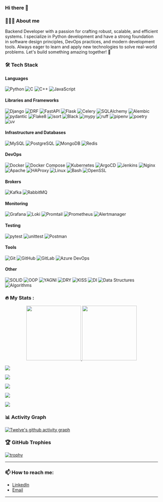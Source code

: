 ### Hi there 👋

### 👨🏻‍💻 About me

Backend Developer with a passion for crafting robust, scalable, and efficient systems. I specialize in Python development and have a strong foundation in software design principles, DevOps practices, and modern development tools. Always eager to learn and apply new technologies to solve real-world problems. Let's build something amazing together! 🚀

### 🛠 Tech Stack

#### Languages
  ![Python](https://img.shields.io/badge/-Python-333333?style=flat&logo=python)
  ![C](https://img.shields.io/badge/-C-333333?style=flat&logo=c&logoColor=white)
  ![C++](https://img.shields.io/badge/-C++-333333?style=flat&logo=c%2B%2B&logoColor=white)
  ![JavaScript](https://img.shields.io/badge/-JavaScript-333333?style=flat&logo=javascript)

#### Libraries and Frameworks
  ![Django](https://img.shields.io/badge/-Django-333333?style=flat&logo=django&logoColor=white)
  ![DRF](https://img.shields.io/badge/-DRF-333333?style=flat&logo=django&logoColor=white)
  ![FastAPI](https://img.shields.io/badge/-FastAPI-333333?style=flat&logo=fastapi&logoColor=white)
  ![Flask](https://img.shields.io/badge/-Flask-333333?style=flat&logo=flask&logoColor=white)
  ![Celery](https://img.shields.io/badge/-Celery-333333?style=flat&logo=celery&logoColor=white)
  ![SQLAlchemy](https://img.shields.io/badge/-SQLAlchemy-333333?style=flat&logo=sqlalchemy&logoColor=white)
  ![Alembic](https://img.shields.io/badge/-Alembic-333333?style=flat&logo=alembic&logoColor=white)
  ![pydantic](https://img.shields.io/badge/-pydantic-333333?style=flat&logo=pydantic&logoColor=white)
  ![Flake8](https://img.shields.io/badge/-Flake8-333333?style=flat&logo=flake8&logoColor=white)
  ![isort](https://img.shields.io/badge/-isort-333333?style=flat&logo=isort&logoColor=white)
  ![Black](https://img.shields.io/badge/-Black-333333?style=flat&logo=black&logoColor=white)
  ![mypy](https://img.shields.io/badge/-mypy-333333?style=flat&logo=mypy&logoColor=white)
  ![ruff](https://img.shields.io/badge/-ruff-333333?style=flat&logo=ruff&logoColor=white)
  ![pipenv](https://img.shields.io/badge/-pipenv-333333?style=flat&logo=pipenv&logoColor=white)
  ![poetry](https://img.shields.io/badge/-poetry-333333?style=flat&logo=poetry&logoColor=white)
  ![uv](https://img.shields.io/badge/-uv-333333?style=flat&logo=uv&logoColor=white)

#### Infrastructure and Databases
  ![MySQL](https://img.shields.io/badge/-MySQL-333333?style=flat&logo=mysql)
  ![PostgreSQL](https://img.shields.io/badge/-PostgreSQL-333333?style=flat&logo=postgresql)
  ![MongoDB](https://img.shields.io/badge/-MongoDB-333333?style=flat&logo=mongodb)
  ![Redis](https://img.shields.io/badge/-Redis-333333?style=flat&logo=redis)

#### DevOps
  ![Docker](https://img.shields.io/badge/-Docker-333333?style=flat&logo=docker)
  ![Docker Compose](https://img.shields.io/badge/-Docker_Compose-333333?style=flat&logo=docker)
  ![Kubernetes](https://img.shields.io/badge/-Kubernetes-333333?style=flat&logo=kubernetes)
  ![ArgoCD](https://img.shields.io/badge/-ArgoCD-333333?style=flat&logo=argo)
  ![Jenkins](https://img.shields.io/badge/-Jenkins-333333?style=flat&logo=jenkins)
  ![Nginx](https://img.shields.io/badge/-Nginx-333333?style=flat&logo=nginx)
  ![Apache](https://img.shields.io/badge/-Apache-333333?style=flat&logo=apache)
  ![HAProxy](https://img.shields.io/badge/-HAProxy-333333?style=flat&logo=haproxy)
  ![Linux](https://img.shields.io/badge/-Linux-333333?style=flat&logo=linux)
  ![Bash](https://img.shields.io/badge/-Bash-333333?style=flat&logo=gnu-bash)
  ![OpenSSL](https://img.shields.io/badge/-OpenSSL-333333?style=flat&logo=openssl)

#### Brokers
  ![Kafka](https://img.shields.io/badge/-Kafka-333333?style=flat&logo=apache-kafka)
  ![RabbitMQ](https://img.shields.io/badge/-RabbitMQ-333333?style=flat&logo=rabbitmq)

#### Monitoring
  ![Grafana](https://img.shields.io/badge/-Grafana-333333?style=flat&logo=grafana)
  ![Loki](https://img.shields.io/badge/-Loki-333333?style=flat&logo=grafana)
  ![Promtail](https://img.shields.io/badge/-Promtail-333333?style=flat&logo=grafana)
  ![Prometheus](https://img.shields.io/badge/-Prometheus-333333?style=flat&logo=prometheus)
  ![Alertmanager](https://img.shields.io/badge/-Alertmanager-333333?style=flat&logo=prometheus)

#### Testing
  ![pytest](https://img.shields.io/badge/-pytest-333333?style=flat&logo=pytest&logoColor=white)
  ![unittest](https://img.shields.io/badge/-unittest-333333?style=flat&logo=python&logoColor=white)
  ![Postman](https://img.shields.io/badge/-Postman-333333?style=flat&logo=postman)

#### Tools
  ![Git](https://img.shields.io/badge/-Git-333333?style=flat&logo=git)
  ![GitHub](https://img.shields.io/badge/-GitHub-333333?style=flat&logo=github)
  ![GitLab](https://img.shields.io/badge/-GitLab-333333?style=flat&logo=gitlab)
  ![Azure DevOps](https://img.shields.io/badge/-Azure_DevOps-333333?style=flat&logo=azure-devops)

#### Other
  ![SOLID](https://img.shields.io/badge/-SOLID-333333?style=flat&logo=solid)
  ![OOP](https://img.shields.io/badge/-OOP-333333?style=flat&logo=python)
  ![YAGNI](https://img.shields.io/badge/-YAGNI-333333?style=flat&logo=python)
  ![DRY](https://img.shields.io/badge/-DRY-333333?style=flat&logo=python)
  ![KISS](https://img.shields.io/badge/-KISS-333333?style=flat&logo=python)
  ![DI](https://img.shields.io/badge/-DI-333333?style=flat&logo=python)
  ![Data Structures](https://img.shields.io/badge/-Data_Structures-333333?style=flat&logo=ds)
  ![Algorithms](https://img.shields.io/badge/-Algorithms-333333?style=flat&logo=algorithms)

### :fire: My Stats :

<div align="center">
  <a href="https://github.com/Twelve-cloud">
    <img height="180em" src="https://github-readme-stats.vercel.app/api?username=Twelve-cloud&show_icons=true&theme=dark&include_all_commits=true&count_private=true"/>
    <img height="180em" src="https://github-readme-stats.vercel.app/api/top-langs/?username=Twelve-cloud&layout=compact&langs_count=7&theme=dark"/>
  </a>
</div>

![](https://github-profile-summary-cards.vercel.app/api/cards/profile-details?username=Twelve-cloud&theme=solarized_dark)

![](https://github-profile-summary-cards.vercel.app/api/cards/most-commit-language?username=Twelve-cloud&theme=solarized_dark)

![](https://github-profile-summary-cards.vercel.app/api/cards/repos-per-language?username=Twelve-cloud&theme=solarized_dark)

![](https://github-profile-summary-cards.vercel.app/api/cards/stats?username=Twelve-cloud&theme=solarized_dark)

![](https://github-profile-summary-cards.vercel.app/api/cards/productive-time?username=Twelve-cloud&theme=solarized_dark)

### 📊 Activity Graph
[![Twelve's github activity graph](https://github-readme-activity-graph.vercel.app/graph?username=Twelve-cloud&theme=github-compact)](https://github.com/ashutosh00710/github-readme-activity-graph)

### 🏆 GitHub Trophies
[![trophy](https://github-profile-trophy.vercel.app/?username=Twelve-cloud&theme=onedark&row=1&column=6)](https://github.com/ryo-ma/github-profile-trophy)

---

### 📫 How to reach me:
- [LinkedIn](https://www.linkedin.com/in/twelvecloud)
- [Email](mailto:kana.suzucki@gmail.com)

---
